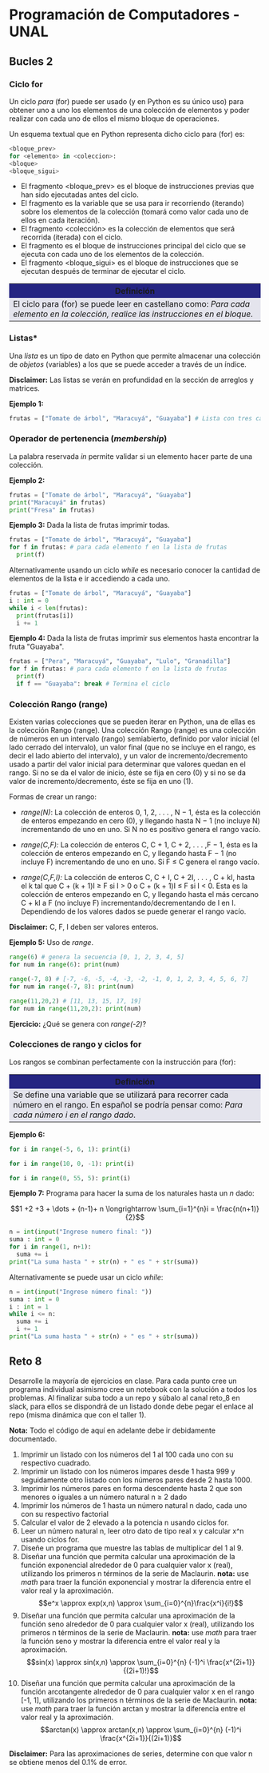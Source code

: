 # Programación de Computadores - UNAL
## Bucles 2

### Ciclo for
Un ciclo *para* (for) puede ser usado (y en Python es su único uso) para obtener uno a uno los elementos de una colección de elementos y poder realizar con cada uno de ellos el mismo bloque de operaciones.

Un esquema textual que en Python representa dicho ciclo para (for) es:

```python
<bloque_prev>
for <elemento> in <coleccion>:
<bloque>
<bloque_sigui>
```

 + El fragmento <bloque_prev> es el bloque de instrucciones previas que han sido ejecutadas antes del ciclo.
 + El fragmento <elemento> es la variable que se usa para ir recorriendo (iterando) sobre los elementos de la colección (tomará como valor cada uno de ellos en cada iteración).
 + El fragmento <colección> es la colección de elementos que será recorrida (iterada) con el ciclo.
 + El fragmento <bloque> es el bloque de instrucciones principal del ciclo que se ejecuta con cada uno de los elementos de la colección. 
 + El fragmento <bloque_sigui> es el bloque de instrucciones que se ejecutan después de terminar de ejecutar el ciclo.

<table cellspacing="1" bgcolor="">
	<tr bgcolor="#252582">
		<th><b>Definición</b></th>
	</tr>
	<tr bgcolor="#e4e4ed">
		<td style="color:#141414">El ciclo para (for) se puede leer en castellano como: <i>Para cada elemento en la colección, realice las instrucciones en el bloque</i>.</td>
	</tr>
</table>

### Listas*

Una *lista* es un tipo de dato en Python que permite almacenar una colección de *objetos* (variables) a los que se puede acceder a través de un índice.

**Disclaimer:** Las listas se verán en profundidad en la sección de arreglos y matrices.

**Ejemplo 1:**
```python
frutas = ["Tomate de árbol", "Maracuyá", "Guayaba"] # Lista con tres cadenas
```

### Operador de pertenencia (*membership*)
La palabra reservada *in* permite validar si un elemento hacer parte de una colección.

**Ejemplo 2:**
```python
frutas = ["Tomate de árbol", "Maracuyá", "Guayaba"] 
print("Maracuyá" in frutas) 
print("Fresa" in frutas) 
```

**Ejemplo 3:** Dada la lista de frutas imprimir todas.
```python
frutas = ["Tomate de árbol", "Maracuyá", "Guayaba"] 
for f in frutas: # para cada elemento f en la lista de frutas
  print(f)
```

Alternativamente usando un ciclo *while* es necesario conocer la cantidad de elementos de la lista e ir accediendo a cada uno.

```python
frutas = ["Tomate de árbol", "Maracuyá", "Guayaba"] 
i : int = 0
while i < len(frutas):
  print(frutas[i])
  i += 1
```

**Ejemplo 4:** Dada la lista de frutas imprimir sus elementos hasta encontrar la fruta "Guayaba".
```python
frutas = ["Pera", "Maracuyá", "Guayaba", "Lulo", "Granadilla"]
for f in frutas: # para cada elemento f en la lista de frutas
  print(f)
  if f == "Guayaba": break # Termina el ciclo
```

### Colección Rango (range)
Existen varias colecciones que se pueden iterar en Python, una de ellas es la colección Rango (range). Una colección Rango (range) es una colección de números en un intervalo (rango) semiabierto, definido por valor inicial (el lado cerrado del intervalo), un valor final (que no se incluye en el rango, es decir el lado abierto del intervalo), y un valor de incremento/decremento usado a partir del valor inicial para determinar que valores quedan en el rango. Si no se da el valor de inicio, éste se fija en cero (0) y si no se da valor de incremento/decremento, éste se fija en uno (1).

Formas de crear un rango:

 + *range(N)*: La colección de enteros 0, 1, 2, . . . , N − 1, ésta es la colección de enteros empezando en cero (0), y llegando hasta N − 1 (no incluye N) incrementando de uno en uno. Si N no es positivo genera el rango vacío.

 + *range(C,F):* La colección de enteros C, C + 1, C + 2, . . . ,F − 1, ésta es la colección de enteros empezando en C, y llegando hasta F − 1 (no incluye F) incrementando de uno en uno. Si F ≤ C genera el rango vacío.

 + *range(C,F,I):* La colección de enteros C, C + I, C + 2I, . . . , C + kI, hasta el k tal que C + (k + 1)I ≥ F si I > 0 o C + (k + 1)I ≤ F si I < 0. Esta es la colección de enteros empezando en C, y llegando hasta el más cercano C + kI a F (no incluye F) incrementando/decrementando de I en I. Dependiendo de los valores dados se puede generar el rango vacío.

**Disclaimer:** C, F, I deben ser valores enteros.

**Ejemplo 5:** Uso de *range*.

```python
range(6) # genera la secuencia [0, 1, 2, 3, 4, 5]
for num in range(6): print(num)
```

```python
range(-7, 8) # [-7, -6, -5, -4, -3, -2, -1, 0, 1, 2, 3, 4, 5, 6, 7]
for num in range(-7, 8): print(num)
```

```python
range(11,20,2) # [11, 13, 15, 17, 19]
for num in range(11,20,2): print(num)
```

**Ejercicio:** ¿Qué se genera con *range(-2)*?

### Colecciones de rango y ciclos for
Los rangos se combinan perfectamente con la instrucción para (for):

<table cellspacing="1" bgcolor="">
	<tr bgcolor="#252582">
		<th><b>Definición</b></th>
	</tr>
	<tr bgcolor="#e4e4ed">
		<td style="color:#141414">Se define una variable que se utilizará para recorrer cada número en el rango. En español se podría pensar como: <i>Para cada número i en el rango dado</i>.</td>
	</tr>
</table>

**Ejemplo 6:** 
```python
for i in range(-5, 6, 1): print(i)
```

```python
for i in range(10, 0, -1): print(i)
```

```python
for i in range(0, 55, 5): print(i)
```

**Ejemplo 7:** Programa para hacer la suma de los naturales hasta un *n* dado:

$$1 +2 +3 + \dots + (n-1)+ n \longrightarrow \sum_{i=1}^{n}i = \frac{n(n+1)}{2}$$

```python
n = int(input("Ingrese numero final: "))
suma : int = 0
for i in range(1, n+1):
  suma += i
print("La suma hasta " + str(n) + " es " + str(suma)) 
```

Alternativamente se puede usar un ciclo *while*:
```python
n = int(input("Ingrese número final: "))
suma : int = 0
i : int = 1
while i <= n:
  suma += i
  i += 1
print("La suma hasta " + str(n) + " es " + str(suma)) 
```

## Reto 8
Desarrolle la mayoría de ejercicios en clase. Para cada punto cree un programa individual asimismo cree un notebook con la solución a todos los problemas. Al finalizar suba todo a un repo y súbalo al canal reto_8 en slack, para ellos se dispondrá de un listado donde debe pegar el enlace al repo (misma dinámica que con el taller 1).

**Nota:** Todo el código de aquí en adelante debe ir debidamente documentado.

1. Imprimir un listado con los números del 1 al 100 cada uno con su respectivo cuadrado.
2.  Imprimir un listado con los números impares desde 1 hasta 999 y seguidamente otro listado con los números pares desde 2 hasta 1000.
3.  Imprimir los números pares en forma descendente hasta 2 que son menores o iguales a un número natural n ≥ 2 dado
4. Imprimir los números de 1 hasta un número natural n dado, cada uno con su respectivo factorial
5. Calcular el valor de 2 elevado a la potencia n usando ciclos for.
6. Leer un número natural n, leer otro dato de tipo real x y calcular x^n usando ciclos for.
7. Diseñe un programa que muestre las tablas de multiplicar del 1 al 9.
8. Diseñar una función que permita calcular una aproximación de la función exponencial alrededor de 0 para cualquier valor x (real), utilizando los primeros n términos de la serie de Maclaurin. **nota:** use *math* para traer la función exponencial y mostrar la diferencia entre el valor real y la aproximación.
$$e^x \approx exp(x,n) \approx \sum_{i=0}^{n}\frac{x^i}{i!}$$
9. Diseñar una función que permita calcular una aproximación de la función seno alrededor de 0 para cualquier valor x (real), utilizando los primeros n términos de la serie de Maclaurin. **nota:** use *math* para traer la función seno y mostrar la diferencia entre el valor real y la aproximación.
$$sin(x) \approx sin(x,n) \approx \sum_{i=0}^{n} (-1)^i \frac{x^{2i+1}}{(2i+1)!}$$
10. Diseñar una función que permita calcular una aproximación de la función arcotangente alrededor de 0 para cualquier valor x en el rango [-1, 1], utilizando los primeros n términos de la serie de Maclaurin. **nota:** use *math* para traer la función arctan y mostrar la diferencia entre el valor real y la aproximación.
$$arctan(x) \approx arctan(x,n) \approx \sum_{i=0}^{n} (-1)^i \frac{x^{2i+1}}{(2i+1)}$$

**Disclaimer:** Para las aproximaciones de series, determine con que valor n se obtiene menos del 0.1% de error.


